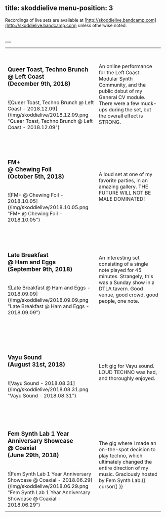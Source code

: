 title: skoddielive
menu-position: 3
---
Recordings of live sets are available at [http://skoddielive.bandcamp.com](http://skoddielive.bandcamp.com) unless otherwise noted.

<br />
___
<br />
<div class="skoddiemusickguide">
<table>
    <tr>
        <td height="300" width="300">
            <h3>Queer Toast, Techno Brunch<br />@ Left Coast<br />(December 9th, 2018)</h3>
			<br />
            ![Queer Toast, Techno Brunch @ Left Coast - 2018.12.09](/img/skoddielive/2018.12.09.png "Queer Toast, Techno Brunch @ Left Coast - 2018.12.09")
        </td>
        <td height="300" width="300">
            An online performance for the Left Coast Modular Synth Community, and the public debut of my General CV module. There were a few muck-ups during the set, but the overall effect is STRONG.
        </td>
    </tr>
	<tr>
        <td height="300" width="300">
            <h3>FM+<br />@ Chewing Foil<br />(October 5th, 2018)</h3>
			<br />
            ![FM+ @ Chewing Foil - 2018.10.05](/img/skoddielive/2018.10.05.png "FM+ @ Chewing Foil - 2018.10.05")
        </td>
        <td height="300" width="300">
            A loud set at one of my favorite parties, in an amazing gallery. THE FUTURE WILL NOT BE MALE DOMINATED!
        </td>
    </tr>
    <tr>
        <td height="300" width="300">
            <h3>Late Breakfast<br />@ Ham and Eggs<br />(September 9th, 2018)</h3>
			<br />
            ![Late Breakfast @ Ham and Eggs - 2018.09.09](/img/skoddielive/2018.09.09.png "Late Breakfast @ Ham and Eggs - 2018.09.09")
        </td>
        <td height="300" width="300">
            An interesting set consisting of a single note played for 45 minutes. Strangely, this was a Sunday show in a DTLA tavern. Good venue, good crowd, good people, one note.
        </td>
    </tr>
    <tr>
        <td height="300" width="300">
            <h3>Vayu Sound<br />(August 31st, 2018)</h3>
			<br />
            ![Vayu Sound - 2018.08.31](/img/skoddielive/2018.08.31.png "Vayu Sound - 2018.08.31")
        </td>
        <td height="300">
            Loft gig for Vayu sound. LOUD TECHNO was had, and thoroughly enjoyed.
        </td>
    </tr>
    <tr>
        <td height="300" width="300">
            <h3>Fem Synth Lab 1 Year Anniversary Showcase<br />@ Coaxial<br />(June 29th, 2018)</h3>
			<br />
            ![Fem Synth Lab 1 Year Anniversary Showcase @ Coaxial - 2018.06.29](/img/skoddielive/2018.06.29.png "Fem Synth Lab 1 Year Anniversary Showcase @ Coaxial - 2018.06.29")
        </td>
        <td height="300">
            The gig where I made an on-the-spot decision to play techno, which ultimately changed the entire direction of my music. Graciously hosted by Fem Synth Lab.{{ cursor() }}
        </td">
    </tr>
</table>
</div>